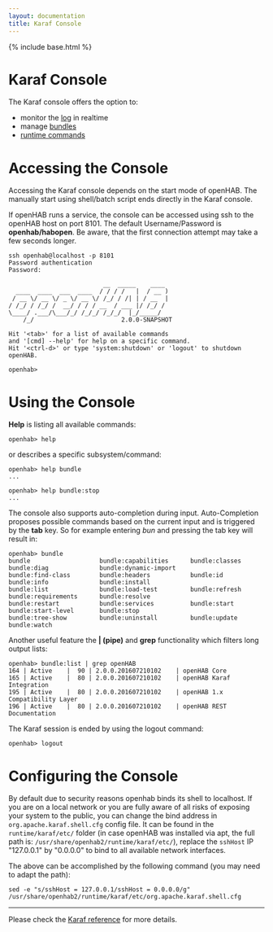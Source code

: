 ```yaml
---
layout: documentation
title: Karaf Console
---
```


{% include base.html %}

# Karaf Console

The Karaf console offers the option to:

* monitor the [log](logging.html#karaf-console) in realtime
* manage [bundles](bundles.html)
* [runtime commands](runtime.html)

# Accessing the Console

Accessing the Karaf console depends on the start mode of openHAB. The manually start using shell/batch script ends directly in the Karaf console.

If openHAB runs a service, the console can be accessed using ssh to the openHAB host on port 8101. The default Username/Password is **openhab/habopen**. Be aware, that the first connection attempt may take a few seconds longer.

```
ssh openhab@localhost -p 8101
Password authentication
Password: 

                          __  _____    ____      
  ____  ____  ___  ____  / / / /   |  / __ )     
 / __ \/ __ \/ _ \/ __ \/ /_/ / /| | / __  |
/ /_/ / /_/ /  __/ / / / __  / ___ |/ /_/ /      
\____/ .___/\___/_/ /_/_/ /_/_/  |_/_____/     
    /_/                        2.0.0-SNAPSHOT

Hit '<tab>' for a list of available commands
and '[cmd] --help' for help on a specific command.
Hit '<ctrl-d>' or type 'system:shutdown' or 'logout' to shutdown openHAB.

openhab>
```

# Using the Console

**Help** is listing all available commands:

```
openhab> help
```

or describes a specific subsystem/command:

```
openhab> help bundle
...

openhab> help bundle:stop
...
```

The console also supports auto-completion during input. Auto-Completion proposes possible commands based on the current input and is triggered by the **tab** key. So for example entering _bun_ and pressing the tab key will result in:

```  
openhab> bundle
bundle                   bundle:capabilities      bundle:classes           bundle:diag              bundle:dynamic-import    
bundle:find-class        bundle:headers           bundle:id                bundle:info              bundle:install           
bundle:list              bundle:load-test         bundle:refresh           bundle:requirements      bundle:resolve           
bundle:restart           bundle:services          bundle:start             bundle:start-level       bundle:stop              
bundle:tree-show         bundle:uninstall         bundle:update            bundle:watch      
```  

Another useful feature the **\| (pipe)** and **grep** functionality which filters long output lists:

```  
openhab> bundle:list | grep openHAB
164 | Active    |  90 | 2.0.0.201607210102    | openHAB Core
165 | Active    |  80 | 2.0.0.201607210102    | openHAB Karaf Integration
195 | Active    |  80 | 2.0.0.201607210102    | openHAB 1.x Compatibility Layer
196 | Active    |  80 | 2.0.0.201607210102    | openHAB REST Documentation
```

The Karaf session is ended by using the logout command:

```
openhab> logout
```

# Configuring the Console

By default due to security reasons openhab binds its shell to localhost. If you are on a local network or you are fully aware of all risks of exposing your system to the public, you can change the bind address in `org.apache.karaf.shell.cfg` config file. It can be found in the `runtime/karaf/etc/` folder (in case openHAB was installed via apt, the full path is: `/usr/share/openhab2/runtime/karaf/etc/`), replace the `sshHost` IP "127.0.0.1" by "0.0.0.0" to bind to all available network interfaces.

The above can be accomplished by the following command (you may need to adapt the path):
```
sed -e "s/sshHost = 127.0.0.1/sshHost = 0.0.0.0/g" /usr/share/openhab2/runtime/karaf/etc/org.apache.karaf.shell.cfg
```

-----

Please check the [Karaf reference](http://karaf.apache.org/manual/latest/) for more details.
